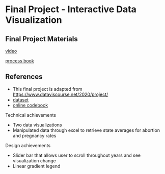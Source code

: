 Final Project - Interactive Data Visualization  
===

Final Project Materials
---
[video](https://youtu.be/o3QN13N3sdc)

[process book](https://docs.google.com/document/d/1-sA1N3YTr06SqPqPOmjCeu4PWiKs25JrIchbX4j8Xd8/edit?usp=sharing)



References
---

- This final project is adapted from https://www.dataviscourse.net/2020/project/
- [dataset](https://osf.io/kthnf/)
- [online codebook](https://guttinst.github.io/National-State-Pregnancy-Codebook-1973-2017/)

Technical achievements
- Two data visualizations
- Manipulated data through excel to retrieve state averages for abortion and pregnancy rates

Design achievements
- Slider bar that allows user to scroll throughout years and see visualization change
- Linear gradient legend
